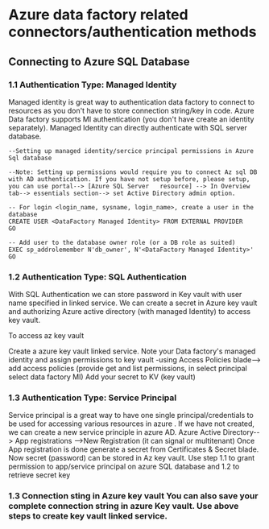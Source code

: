 # Azure data factory related connectors/authentication methods

## Connecting to Azure SQL Database

### 1.1 Authentication Type: Managed Identity

Managed identity is great way to authentication data factory to connect to resources as you don't have to store connection string/key in code. Azure Data factory supports MI authentication (you don't have create an identity separately). Managed Identity can directly authenticate with SQL server database.

    --Setting up managed identity/sercice principal permissions in Azure Sql database
    
    --Note: Setting up permissions would require you to connect Az sql DB with AD authentication. If you have not setup before, please setup, you can use portal--> [Azure SQL Server   resource] --> In Overview tab--> essentials section--> set Active Directory admin option.
    
    -- For login <login_name, sysname, login_name>, create a user in the database
    CREATE USER <DataFactory Managed Identity> FROM EXTERNAL PROVIDER
    GO

    -- Add user to the database owner role (or a DB role as suited)
    EXEC sp_addrolemember N'db_owner', N'<DataFactory Managed Identity>'
    GO
    
    
### 1.2 Authentication Type: SQL Authentication 

With SQL Authentication we can store password in Key vault with user name specified in linked service. We can create a secret in Azure key vault and authorizing Azure active directory (with managed Identity) to access key vault.

To access az key vault

Create a azure key vault linked service.
Note your Data factory's managed identity and assign permissions to key vault -using Access Policies blade--> add access policies (provide get and list permissions, in select principal select data factory MI)
Add your secret to KV (key vault)

### 1.3 Authentication Type: Service Principal 

Service principal is a great way to have one single principal/credentials to be used for accessing various resources in azure . If we have not created, we can create a new service principle in azure AD. Azure Active Directory--> App registrations -->New Registration (it can signal or multitenant) Once App registration is done generate a secret from Certificates & Secret blade. Now secret (password) can be stored in Az key vault. Use step 1.1 to grant permission to app/service principal on azure SQL database and 1.2 to retrieve secret key

### 1.3 Connection sting in Azure key vault You can also save your complete connection string in azure Key vault. Use above steps to create key vault linked service.






